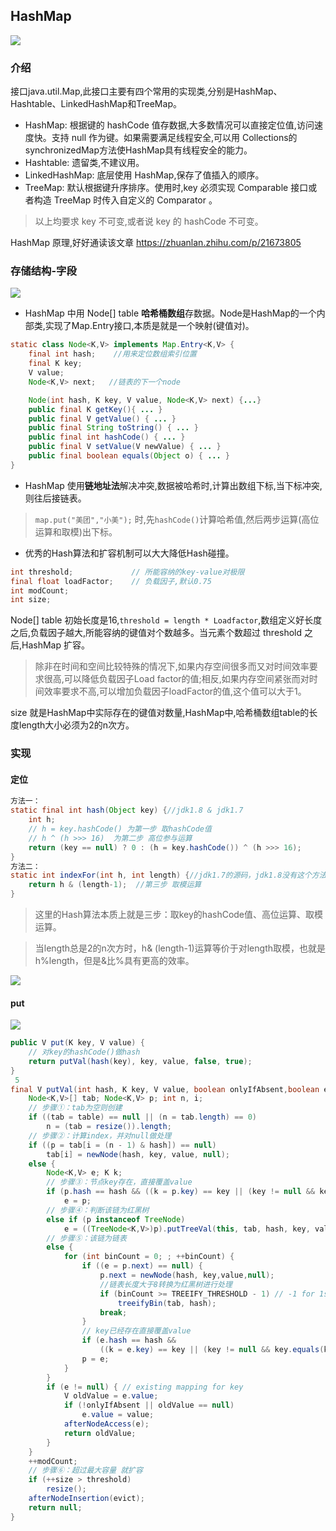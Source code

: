 ## HashMap
![](img/26341ef9fe5caf66ba0b7c40bba264a5_r.jpg)

### 介绍
接口java.util.Map,此接口主要有四个常用的实现类,分别是HashMap、Hashtable、LinkedHashMap和TreeMap。
* HashMap: 根据键的 hashCode 值存数据,大多数情况可以直接定位值,访问速度快。支持 null 作为键。如果需要满足线程安全,可以用 Collections的synchronizedMap方法使HashMap具有线程安全的能力。
* Hashtable: 遗留类,不建议用。
* LinkedHashMap: 底层使用 HashMap,保存了值插入的顺序。
* TreeMap: 默认根据键升序排序。使用时,key 必须实现 Comparable 接口或者构造 TreeMap 时传入自定义的 Comparator 。
> 以上均要求 key 不可变,或者说 key 的 hashCode 不可变。

HashMap 原理,好好通读该文章 https://zhuanlan.zhihu.com/p/21673805 

### 存储结构-字段
![](img/8db4a3bdfb238da1a1c4431d2b6e075c_r.jpg)

* HashMap 中用 Node[] table **哈希桶数组**存数据。Node是HashMap的一个内部类,实现了Map.Entry接口,本质是就是一个映射(键值对)。
```java
static class Node<K,V> implements Map.Entry<K,V> {
    final int hash;    //用来定位数组索引位置
    final K key;
    V value;
    Node<K,V> next;   //链表的下一个node

    Node(int hash, K key, V value, Node<K,V> next) {...}
    public final K getKey(){ ... }
    public final V getValue() { ... }
    public final String toString() { ... }
    public final int hashCode() { ... }
    public final V setValue(V newValue) { ... }
    public final boolean equals(Object o) { ... }
}
```

* HashMap 使用**链地址法**解决冲突,数据被哈希时,计算出数组下标,当下标冲突,则往后接链表。
> `map.put("美团","小美");` 时,先`hashCode()`计算哈希值,然后两步运算(高位运算和取模)出下标。

* 优秀的Hash算法和扩容机制可以大大降低Hash碰撞。
```java
int threshold;             // 所能容纳的key-value对极限 
final float loadFactor;    // 负载因子,默认0.75
int modCount;  
int size;
```
Node[] table 初始长度是16,`threshold = length * Loadfactor`,数组定义好长度之后,负载因子越大,所能容纳的键值对个数越多。当元素个数超过 threshold 之后,HashMap 扩容。
> 除非在时间和空间比较特殊的情况下,如果内存空间很多而又对时间效率要求很高,可以降低负载因子Load factor的值;相反,如果内存空间紧张而对时间效率要求不高,可以增加负载因子loadFactor的值,这个值可以大于1。

size 就是HashMap中实际存在的键值对数量,HashMap中,哈希桶数组table的长度length大小必须为2的n次方。

### 实现
#### 定位
```java
方法一：
static final int hash(Object key) {//jdk1.8 & jdk1.7
    int h;
    // h = key.hashCode() 为第一步 取hashCode值
    // h ^ (h >>> 16)  为第二步 高位参与运算
    return (key == null) ? 0 : (h = key.hashCode()) ^ (h >>> 16);
}
方法二：
static int indexFor(int h, int length) {//jdk1.7的源码，jdk1.8没有这个方法，但是实现原理一样的
    return h & (length-1);  //第三步 取模运算
}
```
> 这里的Hash算法本质上就是三步：取key的hashCode值、高位运算、取模运算。

> 当length总是2的n次方时，h& (length-1)运算等价于对length取模，也就是h%length，但是&比%具有更高的效率。

![](img/8e8203c1b51be6446cda4026eaaccf19_r.jpg)

#### put

![](img/58e67eae921e4b431782c07444af824e_r.jpg)

```java
public V put(K key, V value) {
    // 对key的hashCode()做hash
    return putVal(hash(key), key, value, false, true);
}
 5 
final V putVal(int hash, K key, V value, boolean onlyIfAbsent,boolean evict) {
    Node<K,V>[] tab; Node<K,V> p; int n, i;
    // 步骤①：tab为空则创建
    if ((tab = table) == null || (n = tab.length) == 0)
        n = (tab = resize()).length;
    // 步骤②：计算index，并对null做处理 
    if ((p = tab[i = (n - 1) & hash]) == null) 
        tab[i] = newNode(hash, key, value, null);
    else {
        Node<K,V> e; K k;
        // 步骤③：节点key存在，直接覆盖value
        if (p.hash == hash && ((k = p.key) == key || (key != null && key.equals(k))))
            e = p;
        // 步骤④：判断该链为红黑树
        else if (p instanceof TreeNode)
            e = ((TreeNode<K,V>)p).putTreeVal(this, tab, hash, key, value);
        // 步骤⑤：该链为链表
        else {
            for (int binCount = 0; ; ++binCount) {
                if ((e = p.next) == null) {
                    p.next = newNode(hash, key,value,null);
                    //链表长度大于8转换为红黑树进行处理
                    if (binCount >= TREEIFY_THRESHOLD - 1) // -1 for 1st  
                        treeifyBin(tab, hash);
                    break;
                }
                // key已经存在直接覆盖value
                if (e.hash == hash &&
                    ((k = e.key) == key || (key != null && key.equals(k)))) break;
                p = e;
            }
        }
        if (e != null) { // existing mapping for key
            V oldValue = e.value;
            if (!onlyIfAbsent || oldValue == null)
                e.value = value;
            afterNodeAccess(e);
            return oldValue;
        }
    }
    ++modCount;
    // 步骤⑥：超过最大容量 就扩容
    if (++size > threshold)
        resize();
    afterNodeInsertion(evict);
    return null;
}
```